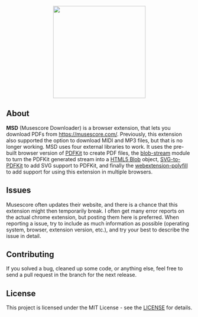 <p align="center">
    <image src="./icons/icon.svg" width="250px"/>
</p>

## About
**MSD** (Musescore Downloader) is a browser extension, that lets you download PDFs from https://musescore.com/. Previously, this extension also supported the option to download MIDI and MP3 files, but that is no longer working. MSD uses four external libraries to work. It uses the pre-built browser version of [PDFKit](https://github.com/foliojs/pdfkit) to create PDF files, the [blob-stream](https://github.com/devongovett/blob-stream) module to turn the PDFKit generated stream into a [HTML5 Blob](https://developer.mozilla.org/en-US/docs/Web/API/Blob) object, [SVG-to-PDFKit](https://github.com/alafr/SVG-to-PDFKit) to add SVG support to PDFKit, and finally the [webextension-polyfill](https://github.com/mozilla/webextension-polyfill) to add support for using this extension in multiple browsers.

## Issues
Musescore often updates their website, and there is a chance that this extension might then temporarily break. I often get many error reports on the actual chrome extension, but posting them here is preferred. When reporting a issue, try to include as much information as possible (operating system, browser, extension version, etc.), and try your best to describe the issue in detail.

## Contributing
If you solved a bug, cleaned up some code, or anything else, feel free to send a pull request in the branch for the next release.

## License
This project is licensed under the MIT License - see the [LICENSE](./LICENSE) for details.

